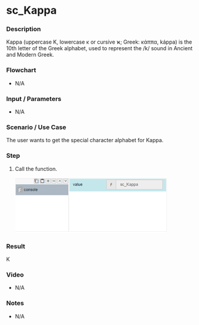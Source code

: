 ﻿# sc_Kappa

### Description

Kappa (uppercase Κ, lowercase κ or cursive ϰ; Greek: κάππα, káppa) is the 10th letter of the Greek alphabet, used to represent the /k/ sound in Ancient and Modern Greek.

### Flowchart

- N/A 

### Input / Parameters

- N/A

### Scenario / Use Case

The user wants to get the special character alphabet for Kappa.

### Step

1. Call the function.
    
   ![](../../../../document/function/SpecialCharacter/sc_Kappa/sc_Kappa-step-1.png?raw=true)
 
### Result

Κ
 
### Video

- N/A

<!--[![Video](http://i.imgur.com/Ot5DWAW.png)](https://youtu.be/StTqXEQ2l-Y?t=35s)-->

### Notes

- N/A